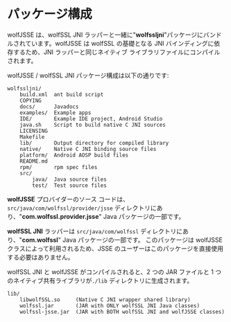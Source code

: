 #  パッケージ構成

wolfJSSE は、wolfSSL JNI ラッパーと一緒に"**wolfssljni**"パッケージにバンドルされています。wolfJSSE は wolfSSL の基礎となる JNI バインディングに依存するため、JNI ラッパーと同じネイティブ ライブラリファイルにコンパイルされます。



wolfJSSE / wolfSSL JNI パッケージ構成は以下の通りです:

```
wolfssljni/
    build.xml  ant build script
    COPYING
    docs/      Javadocs
    examples/  Example apps
    IDE/       Example IDE project, Android Studio
    java.sh    Script to build native C JNI sources
    LICENSING
    Makefile
    lib/       Output directory for compiled library
    native/    Native C JNI binding source files
    platform/  Android AOSP build files
    README.md
    rpm/       rpm spec files
    src/
        java/  Java source files
        test/  Test source files
```
**wolfJSSE** プロバイダーのソース コードは、
`src/java/com/wolfssl/provider/jsse` ディレクトリにあり、"**com.wolfssl.provider.jsse**" Java パッケージの一部です。

**wolfSSL JNI** ラッパーは `src/java/com/wolfssl` ディレクトリにあり、"**com.wolfssl**" Java パッケージの一部です。 このパッケージは wolfJSSE クラスによって利用されるため、JSSE のユーザーはこのパッケージを直接使用する必要はありません。

wolfSSL JNI と wolfJSSE がコンパイルされると、2 つの JAR ファイルと 1 つのネイティブ共有ライブラリが`./lib` ディレクトリに生成されます。


```
lib/
    libwolfSSL.so     (Native C JNI wrapper shared library)
    wolfssl.jar       (JAR with ONLY wolfSSL JNI Java classes)
    wolfssl-jsse.jar  (JAR with BOTH wolfSSL JNI and wolfJSSE classes)
```

